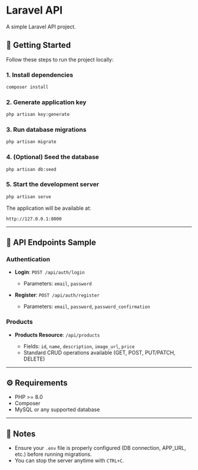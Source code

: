 # Laravel API

A simple Laravel API project.

## 🚀 Getting Started

Follow these steps to run the project locally:

### 1. Install dependencies

```bash
composer install
```

### 2. Generate application key

```bash
php artisan key:generate
```

### 3. Run database migrations

```bash
php artisan migrate
```

### 4. (Optional) Seed the database

```bash
php artisan db:seed
```

### 5. Start the development server

```bash
php artisan serve
```

The application will be available at:

```
http://127.0.0.1:8000
```

---

## 🔗 API Endpoints Sample

### Authentication

* **Login**: `POST /api/auth/login`

  * Parameters: `email`, `password`

* **Register**: `POST /api/auth/register`

  * Parameters: `email`, `password`, `password_confirmation`

### Products

* **Products Resource**: `/api/products`

  * Fields: `id`, `name`, `description`, `image_url`, `price`
  * Standard CRUD operations available (GET, POST, PUT/PATCH, DELETE)

---

## ⚙️ Requirements

* PHP >= 8.0
* Composer
* MySQL or any supported database

---

## 📌 Notes

* Ensure your `.env` file is properly configured (DB connection, APP\_URL, etc.) before running migrations.
* You can stop the server anytime with `CTRL+C`.
